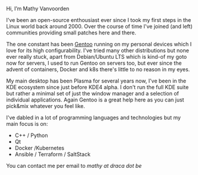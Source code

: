 Hi, I’m Mathy Vanvoorden

I've been an open-source enthousiast ever since I took my first steps in the Linux world back around 2000. 
Over the course of time I've joined (and left) communities providing small patches here and there.

The one constant has been [Gentoo](https://www.gentoo.org/) running on my personal devices which I love for its high configurability.
I've tried many other distributions but none ever really stuck, apart from Debian/Ubuntu LTS which is kind-of my goto now for servers, I used to run Gentoo on servers too,
but ever since the advent of containers, Docker and k8s there's little to no reason in my eyes.

My main desktop has been Plasma for several years now, I've been in the KDE ecosystem since just before KDE4 alpha. I don't run the full KDE suite but rather a minimal set
of just the window manager and a selection of individual applications. Again Gentoo is a great help here as you can just pick&mix whatever you feel like.

I've dabled in a lot of programming languages and technologies but my main focus is on:
- C++ / Python
- Qt
- Docker /Kubernetes
- Ansible / Terraform / SaltStack

You can contact me per email to _mathy at draca dot be_
